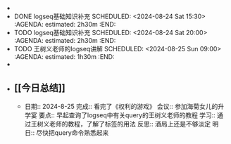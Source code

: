 -
- DONE logseq基础知识补充
  SCHEDULED: <2024-08-24 Sat 15:30>
  :AGENDA:
  estimated: 2h30m
  :END:
- TODO logseq基础知识补充
  SCHEDULED: <2024-08-24 Sat 20:00>
  :AGENDA:
  estimated: 2h30m
  :END:
- TODO 王树义老师的logseq讲解
  SCHEDULED: <2024-08-25 Sun 09:00>
  :AGENDA:
  estimated: 1h30m
  :END:
-
- ## [[今日总结]]
	- 日期:: 2024-8-25
	  完成:: 看完了《权利的游戏》
	  会议:: 参加海菊女儿的升学宴
	  要点:: 早起查询了logseq中有关query的王树义老师的教程
	  学习:: 通过王树义老师的教程，了解了标签的用法
	  反思:: 酒局上还是不够淡定
	  明日:: 尽快把query命令熟悉起来